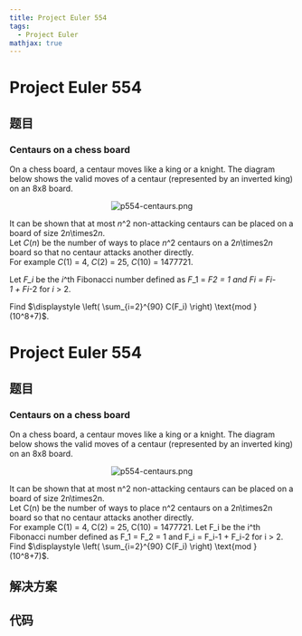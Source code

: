 ```yaml
---
title: Project Euler 554
tags:
  - Project Euler
mathjax: true
---
```

<escape><!-- more --></escape>
    
# Project Euler 554
## 题目
### Centaurs on a chess board

On a chess board, a centaur moves like a king or a knight. The diagram below shows the valid moves of a centaur (represented by an inverted king) on an 8x8 board.

<div align="center"><img src="project/images/p554-centaurs.png" alt="p554-centaurs.png" /></div>

It can be shown that at most <var>n</var>^2 non-attacking centaurs can be placed on a board of size 2<var>n</var>\times2<var>n</var>.<br />
Let <var>C</var>(<var>n</var>) be the number of ways to place <var>n</var>^2 centaurs on a 2<var>n</var>\times2<var>n</var> board so that no centaur attacks another directly.<br />
For example <var>C</var>(1) = 4, <var>C</var>(2) = 25, <var>C</var>(10) = 1477721.

Let <var>F_i</var> be the <var>i</var>^th Fibonacci number defined as <var>F</var>_1 = <var>F</var>_2 = 1 and <var>F</var>_i = <var>F</var>_<var>i</var>-1 + <var>F</var>_<var>i</var>-2 for <var>i</var> > 2.

Find $\displaystyle \left( \sum_{i=2}^{90} C(F_i) \right) \text{mod } (10^8+7)$.


# Project Euler 554
## 题目
### Centaurs on a chess board

On a chess board, a centaur moves like a king or a knight. The diagram below shows the valid moves of a centaur (represented by an inverted king) on an 8x8 board.
<center><img src="https://projecteuler.net/project/images/p554-centaurs.png" alt="p554-centaurs.png"></center>

It can be shown that at most n^2 non-attacking centaurs can be placed on a board of size 2n\times2n.<br>Let C(n) be the number of ways to place n^2 centaurs on a 2n\times2n board so that no centaur attacks another directly.<br>For example C(1)&nbsp;=&nbsp;4, C(2)&nbsp;=&nbsp;25, C(10)&nbsp;=&nbsp;1477721.
Let F_i be the i^th Fibonacci number defined as F_1&nbsp;=&nbsp;F_2&nbsp;=&nbsp;1 and F_i&nbsp;=&nbsp;F_i-1&nbsp;+&nbsp;F_i-2 for i&nbsp;>&nbsp;2.
Find $\displaystyle \left( \sum_{i=2}^{90} C(F_i) \right) \text{mod } (10^8+7)$.


## 解决方案


## 代码


